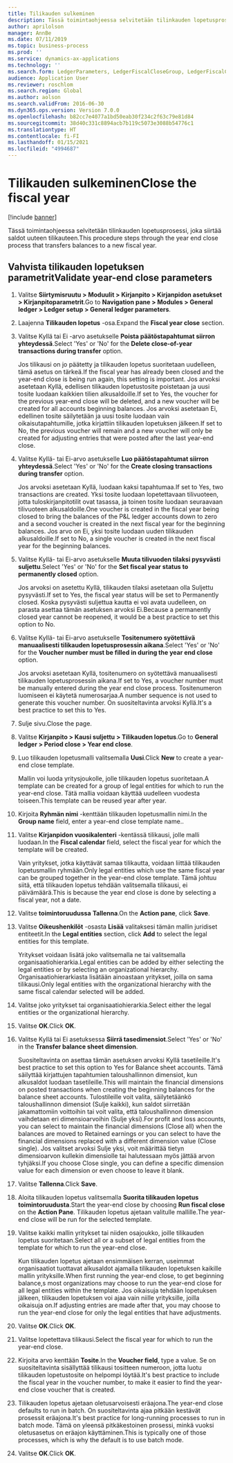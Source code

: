 ```yaml
---
title: Tilikauden sulkeminen
description: Tässä toimintaohjeessa selvitetään tilinkauden lopetusprosessi, joka siirtää saldot uuteen tilikauteen.
author: aprilolson
manager: AnnBe
ms.date: 07/11/2019
ms.topic: business-process
ms.prod: ''
ms.service: dynamics-ax-applications
ms.technology: ''
ms.search.form: LedgerParameters, LedgerFiscalCloseGroup, LedgerFiscalCloseAddLedger, SysLookupMultiSelectGrid, LedgerFiscalCloseRunGroup
audience: Application User
ms.reviewer: roschlom
ms.search.region: Global
ms.author: aolson
ms.search.validFrom: 2016-06-30
ms.dyn365.ops.version: Version 7.0.0
ms.openlocfilehash: b82cc7e4077a1bd50eab30f234c2f63c79e81d84
ms.sourcegitcommit: 38d40c331c8894acb7b119c5073e3088b54776c1
ms.translationtype: HT
ms.contentlocale: fi-FI
ms.lasthandoff: 01/15/2021
ms.locfileid: "4994687"
---
```

# <a name="close-the-fiscal-year"></a><span data-ttu-id="0245c-103">Tilikauden sulkeminen</span><span class="sxs-lookup"><span data-stu-id="0245c-103">Close the fiscal year</span></span>

[!include [banner](../../includes/banner.md)]

<span data-ttu-id="0245c-104">Tässä toimintaohjeessa selvitetään tilinkauden lopetusprosessi, joka siirtää saldot uuteen tilikauteen.</span><span class="sxs-lookup"><span data-stu-id="0245c-104">This procedure steps through the year end close process that transfers balances to a new fiscal year.</span></span>


## <a name="validate-year-end-close-parameters"></a><span data-ttu-id="0245c-105">Vahvista tilikauden lopetuksen parametrit</span><span class="sxs-lookup"><span data-stu-id="0245c-105">Validate year-end close parameters</span></span>
1. <span data-ttu-id="0245c-106">Valitse **Siirtymisruutu > Moduulit > Kirjanpito > Kirjanpidon asetukset > Kirjanpitoparametrit**.</span><span class="sxs-lookup"><span data-stu-id="0245c-106">Go to **Navigation pane > Modules > General ledger > Ledger setup > General ledger parameters**.</span></span>
2. <span data-ttu-id="0245c-107">Laajenna **Tilikauden lopetus** -osa.</span><span class="sxs-lookup"><span data-stu-id="0245c-107">Expand the **Fiscal year close** section.</span></span>
3. <span data-ttu-id="0245c-108">Valitse Kyllä tai Ei -arvo asetukselle **Poista päätöstapahtumat siirron yhteydessä**.</span><span class="sxs-lookup"><span data-stu-id="0245c-108">Select 'Yes' or 'No' for the **Delete close-of-year transactions during transfer** option.</span></span>
    
    <span data-ttu-id="0245c-109">Jos tilikausi on jo päätetty ja tilikauden lopetus suoritetaan uudelleen, tämä asetus on tärkeä.</span><span class="sxs-lookup"><span data-stu-id="0245c-109">If the fiscal year has already been closed and the year-end close is being run again, this setting is important.</span></span> <span data-ttu-id="0245c-110">Jos arvoksi asetetaan Kyllä, edellisen tilikauden lopetustosite poistetaan ja uusi tosite luodaan kaikkien tilien alkusaldoille.</span><span class="sxs-lookup"><span data-stu-id="0245c-110">If set to Yes, the voucher for the previous year-end close will be deleted, and a new voucher will be created for all accounts beginning balances.</span></span> <span data-ttu-id="0245c-111">Jos arvoksi asetetaan Ei, edellinen tosite säilytetään ja uusi tosite luodaan vain oikaisutapahtumille, jotka kirjattiin tilikauden lopetuksen jälkeen.</span><span class="sxs-lookup"><span data-stu-id="0245c-111">If set to No, the previous voucher will remain and a new voucher will only be created for adjusting entries that were posted after the last year-end close.</span></span>

4. <span data-ttu-id="0245c-112">Valitse Kyllä- tai Ei-arvo asetukselle **Luo päätöstapahtumat siirron yhteydessä**.</span><span class="sxs-lookup"><span data-stu-id="0245c-112">Select 'Yes' or 'No' for the **Create closing transactions during transfer** option.</span></span>

    <span data-ttu-id="0245c-113">Jos arvoksi asetetaan Kyllä, luodaan kaksi tapahtumaa.</span><span class="sxs-lookup"><span data-stu-id="0245c-113">If set to Yes, two transactions are created.</span></span> <span data-ttu-id="0245c-114">Yksi tosite luodaan lopetettavaan tilivuoteen, jotta tuloskirjanpitotilit ovat tasassa, ja toinen tosite luodaan seuraavaan tilivuoteen alkusaldoille.</span><span class="sxs-lookup"><span data-stu-id="0245c-114">One voucher is created in the fiscal year being closed to bring the balances of the P&L ledger accounts down to zero and a second voucher is created in the next fiscal year for the beginning balances.</span></span> <span data-ttu-id="0245c-115">Jos arvo on Ei, yksi tosite luodaan uuden tilikauden alkusaldoille.</span><span class="sxs-lookup"><span data-stu-id="0245c-115">If set to No, a single voucher is created in the next fiscal year for the beginning balances.</span></span>  

5. <span data-ttu-id="0245c-116">Valitse Kyllä- tai Ei-arvo asetukselle **Muuta tilivuoden tilaksi pysyvästi suljettu**.</span><span class="sxs-lookup"><span data-stu-id="0245c-116">Select 'Yes' or 'No' for the **Set fiscal year status to permanently closed** option.</span></span>

    <span data-ttu-id="0245c-117">Jos arvoksi on asetettu Kyllä, tilikauden tilaksi asetetaan olla Suljettu pysyvästi.</span><span class="sxs-lookup"><span data-stu-id="0245c-117">If set to Yes, the fiscal year status will be set to Permanently closed.</span></span>  <span data-ttu-id="0245c-118">Koska pysyvästi suljettua kautta ei voi avata uudelleen, on parasta asettaa tämän asetuksen arvoksi Ei.</span><span class="sxs-lookup"><span data-stu-id="0245c-118">Because a permanently closed year cannot be reopened, it would be a best practice to set this option to No.</span></span>  

6. <span data-ttu-id="0245c-119">Valitse Kyllä- tai Ei-arvo asetukselle **Tositenumero syötettävä manuaalisesti tilikauden lopetusprosessin aikana**.</span><span class="sxs-lookup"><span data-stu-id="0245c-119">Select 'Yes' or 'No' for the **Voucher number must be filled in during the year end close** option.</span></span>

    <span data-ttu-id="0245c-120">Jos arvoksi asetetaan Kyllä, tositenumero on syötettävä manuaalisesti tilikauden lopetusprosessin aikana.</span><span class="sxs-lookup"><span data-stu-id="0245c-120">If set to Yes, a voucher number must be manually entered during the year end close process.</span></span> <span data-ttu-id="0245c-121">Tositenumeron luomiseen ei käytetä numerosarjaa.</span><span class="sxs-lookup"><span data-stu-id="0245c-121">A number sequence is not used to generate this voucher number.</span></span> <span data-ttu-id="0245c-122">On suositeltavinta arvoksi Kyllä.</span><span class="sxs-lookup"><span data-stu-id="0245c-122">It's a best practice to set this to Yes.</span></span>  

7. <span data-ttu-id="0245c-123">Sulje sivu.</span><span class="sxs-lookup"><span data-stu-id="0245c-123">Close the page.</span></span>
8. <span data-ttu-id="0245c-124">Valitse **Kirjanpito > Kausi suljettu > Tilikauden lopetus**.</span><span class="sxs-lookup"><span data-stu-id="0245c-124">Go to **General ledger > Period close > Year end close**.</span></span>
9. <span data-ttu-id="0245c-125">Luo tilikauden lopetusmalli valitsemalla **Uusi**.</span><span class="sxs-lookup"><span data-stu-id="0245c-125">Click **New** to create a year-end close template.</span></span>

    <span data-ttu-id="0245c-126">Mallin voi luoda yritysjoukolle, jolle tilikauden lopetus suoritetaan.</span><span class="sxs-lookup"><span data-stu-id="0245c-126">A template can be created for a group of legal entities for which to run the year-end close.</span></span> <span data-ttu-id="0245c-127">Tätä mallia voidaan käyttää uudelleen vuodesta toiseen.</span><span class="sxs-lookup"><span data-stu-id="0245c-127">This template can be reused year after year.</span></span>  

10. <span data-ttu-id="0245c-128">Kirjoita **Ryhmän nimi** -kenttään tilikauden lopetusmallin nimi.</span><span class="sxs-lookup"><span data-stu-id="0245c-128">In the **Group name** field, enter a year-end close template name..</span></span>
11. <span data-ttu-id="0245c-129">Valitse **Kirjanpidon vuosikalenteri** -kentässä tilikausi, jolle malli luodaan.</span><span class="sxs-lookup"><span data-stu-id="0245c-129">In the **Fiscal calendar** field, select the fiscal year for which the template will be created.</span></span>

    <span data-ttu-id="0245c-130">Vain yritykset, jotka käyttävät samaa tilikautta, voidaan liittää tilikauden lopetusmallin ryhmään.</span><span class="sxs-lookup"><span data-stu-id="0245c-130">Only legal entities which use the same fiscal year can be grouped together in the year-end close template.</span></span> <span data-ttu-id="0245c-131">Tämä johtuu siitä, että tilikauden lopetus tehdään valitsemalla tilikausi, ei päivämäärä.</span><span class="sxs-lookup"><span data-stu-id="0245c-131">This is because the year end close is done by selecting a fiscal year, not a date.</span></span>  

12. <span data-ttu-id="0245c-132">Valitse **toimintoruudussa** **Tallenna**.</span><span class="sxs-lookup"><span data-stu-id="0245c-132">On the **Action pane**, click **Save**.</span></span>
13. <span data-ttu-id="0245c-133">Valitse **Oikeushenkilöt** -osasta **Lisää** valitaksesi tämän mallin juridiset entiteetit.</span><span class="sxs-lookup"><span data-stu-id="0245c-133">In the **Legal entities** section, click **Add** to select the legal entities for this template.</span></span>
    
    <span data-ttu-id="0245c-134">Yritykset voidaan lisätä joko valitsemalla ne tai valitsemalla organisaatiohierarkia.</span><span class="sxs-lookup"><span data-stu-id="0245c-134">Legal entities can be added by either selecting the legal entities or by selecting an organizational hierarchy.</span></span>  <span data-ttu-id="0245c-135">Organisaatiohierarkiasta lisätään ainoastaan yritykset, joilla on sama tilikausi.</span><span class="sxs-lookup"><span data-stu-id="0245c-135">Only legal entities with the organizational hierarchy with the same fiscal calendar selected will be added.</span></span>  

14. <span data-ttu-id="0245c-136">Valitse joko yritykset tai organisaatiohierarkia.</span><span class="sxs-lookup"><span data-stu-id="0245c-136">Select either the legal entities or the organizational hierarchy.</span></span>
15. <span data-ttu-id="0245c-137">Valitse **OK**.</span><span class="sxs-lookup"><span data-stu-id="0245c-137">Click **OK**.</span></span>
16. <span data-ttu-id="0245c-138">Valitse Kyllä tai Ei asetuksessa **Siirrä tasedimensiot**.</span><span class="sxs-lookup"><span data-stu-id="0245c-138">Select 'Yes' or 'No' in the **Transfer balance sheet dimension**.</span></span>

    <span data-ttu-id="0245c-139">Suositeltavinta on asettaa tämän asetuksen arvoksi Kyllä tasetileille.</span><span class="sxs-lookup"><span data-stu-id="0245c-139">It's best practice to set this option to Yes for Balance sheet accounts.</span></span> <span data-ttu-id="0245c-140">Tämä säilyttää kirjattujen tapahtumien taloushallinnon dimensiot, kun alkusaldot luodaan tasetileille.</span><span class="sxs-lookup"><span data-stu-id="0245c-140">This will maintain the financial dimensions on posted transactions when creating the beginning balances for the balance sheet accounts.</span></span> <span data-ttu-id="0245c-141">Tulostileille voit valita, säilytetäänkö taloushallinnon dimensiot (Sulje kaikki), kun saldot siirretään jakamattomiin voittoihin tai voit valita, että taloushallinnon dimension vaihdetaan eri dimensioarvoihin (Sulje yksi).</span><span class="sxs-lookup"><span data-stu-id="0245c-141">For profit and loss accounts, you can select to maintain the financial dimensions (Close all) when the balances are moved to Retained earnings or you can select to have the financial dimensions replaced with a different dimension value (Close single).</span></span> <span data-ttu-id="0245c-142">Jos valitset arvoksi Sulje yksi, voit määrittää tietyn dimensioarvon kullekin dimensiolle tai halutessaan myös jättää arvon tyhjäksi.</span><span class="sxs-lookup"><span data-stu-id="0245c-142">If you choose Close single, you can define a specific dimension value for each dimension or even choose to leave it blank.</span></span>  

17. <span data-ttu-id="0245c-143">Valitse **Tallenna**.</span><span class="sxs-lookup"><span data-stu-id="0245c-143">Click **Save**.</span></span>
18. <span data-ttu-id="0245c-144">Aloita tilikauden lopetus valitsemalla **Suorita tilikauden lopetus** **toimintoruudusta**.</span><span class="sxs-lookup"><span data-stu-id="0245c-144">Start the year-end close by choosing **Run fiscal close** on the **Action Pane**.</span></span> <span data-ttu-id="0245c-145">Tilikauden lopetus ajetaan valitulle mallille.</span><span class="sxs-lookup"><span data-stu-id="0245c-145">The year-end close will be run for the selected template.</span></span>  
19. <span data-ttu-id="0245c-146">Valitse kaikki mallin yritykset tai niiden osajoukko, joille tilikauden lopetus suoritetaan.</span><span class="sxs-lookup"><span data-stu-id="0245c-146">Select all or a subset of legal entities from the template for which to run the year-end close.</span></span>

    <span data-ttu-id="0245c-147">Kun tilikauden lopetus ajetaan ensimmäisen kerran, useimmat organisaatiot tuottavat alkusaldot ajamalla tilikauden lopetuksen kaikille mallin yrityksille.</span><span class="sxs-lookup"><span data-stu-id="0245c-147">When first running the year-end close, to get beginning balance,s most organizations may choose to run the year-end close for all legal entities within the template.</span></span> <span data-ttu-id="0245c-148">Jos oikaisuja tehdään lopetuksen jälkeen, tilikauden lopetuksen voi ajaa vain niille yrityksille, joilla oikaisuja on.</span><span class="sxs-lookup"><span data-stu-id="0245c-148">If adjusting entries are made after that, you may choose to run the year-end close for only the legal entities that have adjustments.</span></span>  

20. <span data-ttu-id="0245c-149">Valitse **OK**.</span><span class="sxs-lookup"><span data-stu-id="0245c-149">Click **OK**.</span></span>
21. <span data-ttu-id="0245c-150">Valitse lopetettava tilikausi.</span><span class="sxs-lookup"><span data-stu-id="0245c-150">Select the fiscal year for which to run the year-end close.</span></span>
22. <span data-ttu-id="0245c-151">Kirjoita arvo kenttään **Tosite**.</span><span class="sxs-lookup"><span data-stu-id="0245c-151">In the **Voucher field**, type a value.</span></span> <span data-ttu-id="0245c-152">Se on suositeltavinta sisällyttää tilikausi tositteen numeroon, jotta luotu tilikauden lopetustosite on helpompi löytää.</span><span class="sxs-lookup"><span data-stu-id="0245c-152">It's best practice to include the fiscal year in the voucher number, to make it easier to find the year-end close voucher that is created.</span></span>  
23. <span data-ttu-id="0245c-153">Tilikauden lopetus ajetaan oletusarvoisesti eräajona.</span><span class="sxs-lookup"><span data-stu-id="0245c-153">The year-end close defaults to run in batch.</span></span> <span data-ttu-id="0245c-154">On suositeltavinta ajaa pitkään kestävät prosessit eräajona.</span><span class="sxs-lookup"><span data-stu-id="0245c-154">It's best practice for long-running processes to run in batch mode.</span></span> <span data-ttu-id="0245c-155">Tämä on yleensä pitkäkestoinen prosessi, minkä vuoksi oletusasetus on eräajon käyttäminen.</span><span class="sxs-lookup"><span data-stu-id="0245c-155">This is typically one of those processes, which is why the default is to use batch mode.</span></span>  
24. <span data-ttu-id="0245c-156">Valitse **OK**.</span><span class="sxs-lookup"><span data-stu-id="0245c-156">Click **OK**.</span></span>

